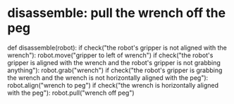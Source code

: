 # disassemble: pull the wrench off the peg
def disassemble(robot):
    if check("the robot's gripper is not aligned with the wrench"):
        robot.move("gripper to left of wrench")
    if check("the robot's gripper is aligned with the wrench and the robot's gripper is not grabbing anything"):
        robot.grab("wrench")
    if check("the robot's gripper is grabbing the wrench and the wrench is not horizontally aligned with the peg"):
        robot.align("wrench to peg")
    if check("the wrench is horizontally aligned with the peg"):
        robot.pull("wrench off peg")